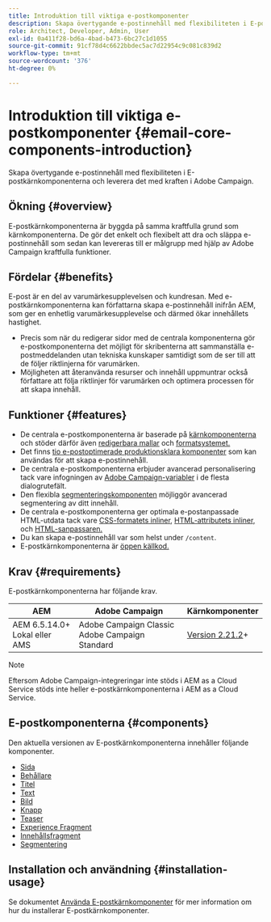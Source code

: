 ```yaml
---
title: Introduktion till viktiga e-postkomponenter
description: Skapa övertygande e-postinnehåll med flexibiliteten i E-postkärnkomponenterna och leverera det med kraften i Adobe Campaign.
role: Architect, Developer, Admin, User
exl-id: 0a411f28-bd6a-4bad-b473-6bc27c1d1055
source-git-commit: 91cf78d4c6622bbdec5ac7d22954c9c081c839d2
workflow-type: tm+mt
source-wordcount: '376'
ht-degree: 0%

---
```



# Introduktion till viktiga e-postkomponenter {#email-core-components-introduction}

Skapa övertygande e-postinnehåll med flexibiliteten i E-postkärnkomponenterna och leverera det med kraften i Adobe Campaign.

## Ökning {#overview}

E-postkärnkomponenterna är byggda på samma kraftfulla grund som kärnkomponenterna. De gör det enkelt och flexibelt att dra och släppa e-postinnehåll som sedan kan levereras till er målgrupp med hjälp av Adobe Campaign kraftfulla funktioner.

## Fördelar {#benefits}

E-post är en del av varumärkesupplevelsen och kundresan. Med e-postkärnkomponenterna kan författarna skapa e-postinnehåll inifrån AEM, som ger en enhetlig varumärkesupplevelse och därmed ökar innehållets hastighet.

* Precis som när du redigerar sidor med de centrala komponenterna gör e-postkomponenterna det möjligt för skribenterna att sammanställa e-postmeddelanden utan tekniska kunskaper samtidigt som de ser till att de följer riktlinjerna för varumärken.
* Möjligheten att återanvända resurser och innehåll uppmuntrar också författare att följa riktlinjer för varumärken och optimera processen för att skapa innehåll.

## Funktioner {#features}

* De centrala e-postkomponenterna är baserade på [kärnkomponenterna](/help/introduction.md) och stöder därför även [redigerbara mallar](https://experienceleague.adobe.com/docs/experience-manager-cloud-service/sites/authoring/features/templates.html?lang=sv-SE) och [formatsystemet.](https://experienceleague.adobe.com/docs/experience-manager-cloud-service/content/sites/authoring/features/style-system.html?lang=sv-SE)
* Det finns [tio e-postoptimerade produktionsklara komponenter](#components) som kan användas för att skapa e-postinnehåll.
* De centrala e-postkomponenterna erbjuder avancerad personalisering tack vare infogningen av [Adobe Campaign-variabler](campaign-variables.md) i de flesta dialogrutefält.
* Den flexibla [segmenteringskomponenten](/help/email/components/segmentation.md) möjliggör avancerad segmentering av ditt innehåll.
* De centrala e-postkomponenterna ger optimala e-postanpassade HTML-utdata tack vare [CSS-formatets inliner,](https://github.com/adobe/aem-core-email-components/wiki/CSS-Styles-Inliner:-Technical-documentation) [HTML-attributets inliner,](https://github.com/adobe/aem-core-email-components/wiki/HTML-Inliner) och [HTML-sanpassaren.](https://github.com/adobe/aem-core-email-components/wiki/HTML-Sanitizing)
* Du kan skapa e-postinnehåll var som helst under `/content`.
* E-postkärnkomponenterna är [öppen källkod.](https://github.com/adobe/aem-core-email-components)

## Krav {#requirements}

E-postkärnkomponenterna har följande krav.

| AEM | Adobe Campaign | Kärnkomponenter |
|---|---|---|
| AEM 6.5.14.0+<br>Lokal eller AMS | Adobe Campaign Classic<br>Adobe Campaign Standard | [Version 2.21.2](/help/versions.md)+ |

>[!NOTE]
>
>Eftersom Adobe Campaign-integreringar inte stöds i AEM as a Cloud Service stöds inte heller e-postkärnkomponenterna i AEM as a Cloud Service.

## E-postkomponenterna {#components}

Den aktuella versionen av E-postkärnkomponenterna innehåller följande komponenter.

* [Sida](components/page.md)
* [Behållare](components/container.md)
* [Titel](components/title.md)
* [Text](components/text.md)
* [Bild](components/image.md)
* [Knapp](components/button.md)
* [Teaser](components/teaser.md)
* [Experience Fragment](components/experience-fragment.md)
* [Innehållsfragment](components/content-fragment.md)
* [Segmentering](components/segmentation.md)

## Installation och användning {#installation-usage}

Se dokumentet [Använda E-postkärnkomponenter](using.md) för mer information om hur du installerar E-postkärnkomponenter.

